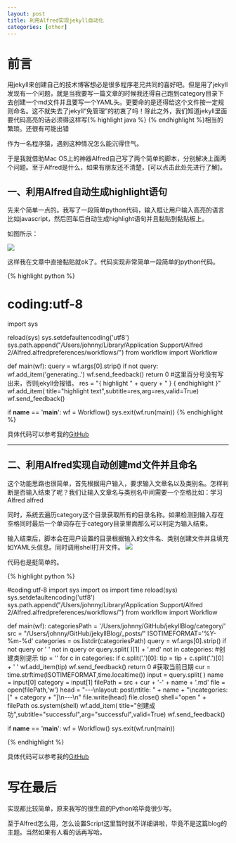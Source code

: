 ```yaml
---
layout: post
title: 利用Alfred实现jekyll自动化
categories: [other]
---
```


# 前言

用jekyll来创建自己的技术博客想必是很多程序老兄共同的喜好吧。但是用了jekyll发现有一个问题，就是当我要写一篇文章的时候我还得自己跑到category目录下去创建一个md文件并且要写一个YAML头。更要命的是还得给这个文件按一定规则命名。这不就失去了jekyll“免管理”的初衷了吗！除此之外，我们知道jekyll里面要代码高亮的话必须得这样写{% highlight java %} {% endhighlight %}相当的繁琐。还很有可能出错

作为一名程序猿，遇到这种情况怎么能沉得住气。

于是我就借助Mac OS上的神器Alfred自己写了两个简单的脚本，分别解决上面两个问题。至于Alfred是什么，如果有朋友还不清楚，[可以点击此处先进行了解]。


## 一、利用Alfred自动生成highlight语句

先来个简单一点的。我写了一段简单python代码，输入框让用户输入高亮的语言比如javascript，然后回车后自动生成highlight语句并且黏贴到黏贴板上。

如图所示：

![](https://iamjohnnyzhuang.github.io/public/upload/1.png)

这样我在文章中直接黏贴就ok了。代码实现非常简单一段简单的python代码。

{% highlight python %}

# coding:utf-8

import sys

reload(sys)
sys.setdefaultencoding('utf8')
sys.path.append("/Users/johnny/Library/Application Support/Alfred 2/Alfred.alfredpreferences/workflows/")
from workflow import Workflow

def main(wf):
    query = wf.args[0].strip()
    if not query:
    	wf.add_item('generating..')
    	wf.send_feedback()
    	return 0
    #这里百分号没有写出来，否则jekyll会报错。
    res = "{ highlight " + query + " } { endhighlight }"
    wf.add_item(
    	title="highlight text",subtitle=res,arg=res,valid=True)
    wf.send_feedback()

if __name__ == '__main__':
	wf = Workflow()
	sys.exit(wf.run(main))
 {% endhighlight %}



具体代码可以参考我的[GitHub](https://github.com/iamjohnnyzhuang/my-alfred-workflow/blob/master/jekyllHighLight/highlight.py)

----



## 二、利用Alfred实现自动创建md文件并且命名

这个功能思路也很简单，首先根据用户输入，要求输入文章名以及类别名。怎样判断是否输入结束了呢？我们让输入文章名与类别名中间需要一个空格比如：学习Alfred alfred

同时，系统去遍历category这个目录获取所有的目录名称。如果检测到输入存在空格同时最后一个单词存在于category目录里面那么可以判定为输入结束。

输入结束后，脚本会在用户设置的目录根据输入的文件名、类别创建文件并且填充如YAML头信息。同时调用shell打开文件。
![](https://iamjohnnyzhuang.github.io/public/upload/2.png)

代码也是挺简单的。

{% highlight python %}

#coding:utf-8
import sys
import os
import time
reload(sys)
sys.setdefaultencoding('utf8')
sys.path.append("/Users/johnny/Library/Application Support/Alfred 2/Alfred.alfredpreferences/workflows/")
from workflow import Workflow

def main(wf):
    categoriesPath = '/Users/johnny/GitHub/jekyllBlog/category/'
    src = "/Users/johnny/GitHub/jekyllBlog/_posts/"
    ISOTIMEFORMAT='%Y-%m-%d'
    categories = os.listdir(categoriesPath) 
    query = wf.args[0].strip()
    if not query or ' ' not in query or query.split( )[1] + '.md' not in categories:
        #创建类别提示
        tip = ''
        for c in categories:
            if c.split('.')[0]:
                tip = tip + c.split('.')[0] + ' '
        wf.add_item(tip)
    	wf.send_feedback()
    	return 0
    #获取当前日期
    cur = time.strftime(ISOTIMEFORMAT,time.localtime())
    input = query.split( )
    name = input[0]
    category = input[1]
    filePath = src + cur + '-' + name + '.md'
    file = open(filePath,'w')
    head = "---\nlayout: post\ntitle: " + name + "\ncategories: [" + category + "]\n---\n"
    file.write(head)
    file.close()
    shell="open " + filePath
    os.system(shell)
    wf.add_item(
    	title="创建成功",subtitle="successful",arg="successful",valid=True)
    wf.send_feedback()

if __name__ == '__main__':
	wf = Workflow()
	sys.exit(wf.run(main))



 {% endhighlight %}

具体代码可以参考我的[GitHub](https://github.com/iamjohnnyzhuang/my-alfred-workflow/blob/master/JekyllPostGenerate/JekyllPostGenerate.py)



# 写在最后

实现都比较简单，原来我写的很生疏的Python哈毕竟很少写。

至于Alfred怎么用，怎么设置Script这里暂时就不详细讲啦，毕竟不是这篇blog的主题。当然如果有人看的话再写哈。



